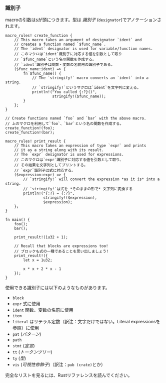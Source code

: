 ### 識別子

macroの引数は`$`が頭につきます。型は *識別子*
(`designator`)でアノテーションされます。

    macro_rules! create_function {
        // This macro takes an argument of designator `ident` and
        // creates a function named `$func_name`.
        // The `ident` designator is used for variable/function names.
        // このマクロは`ident`識別子に対応する値を引数として取り
        // `$func_name`という名の関数を作成する。
        // `ident`識別子は関数・変数の名前用の識別子である。
        ($func_name:ident) => {
            fn $func_name() {
                // The `stringify!` macro converts an `ident` into a string.
                // `stringify!`というマクロは`ident`を文字列に変える。
                println!("You called {:?}()",
                         stringify!($func_name));
            }
        };
    }

    // Create functions named `foo` and `bar` with the above macro.
    // 上のマクロを利用して`foo`、`bar`という名の関数を作成する。
    create_function!(foo);
    create_function!(bar);

    macro_rules! print_result {
        // This macro takes an expression of type `expr` and prints
        // it as a string along with its result.
        // The `expr` designator is used for expressions.
        // このマクロは`expr`識別子に対応する値を引数として取り、
        // その結果を文字列としてプリントする。
        // `expr`識別子は式に対応する。
        ($expression:expr) => {
            // `stringify!` will convert the expression *as it is* into a string.
            // `stringify!`は式を *そのままの形で* 文字列に変換する
            println!("{:?} = {:?}",
                     stringify!($expression),
                     $expression);
        };
    }

    fn main() {
        foo();
        bar();

        print_result!(1u32 + 1);

        // Recall that blocks are expressions too!
        // ブロックも式の一種であることを思い出しましょう!
        print_result!({
            let x = 1u32;

            x * x + 2 * x - 1
        });
    }

使用できる識別子には以下のようなものがあります。

-   `block`
-   `expr` 式に使用
-   `ident` 関数、変数の名前に使用
-   `item`
-   `literal` はリテラル定数（訳注：文字だけではない。Literal expressionsを参照）に使用
-   `pat` (*パターン*)
-   `path`
-   `stmt` (*宣言*)
-   `tt` (*トークンツリー*)
-   `ty` (*型*)
-   `vis` (*可視性修飾子*)（訳注：`pub (crate)`とか）

完全なリストを見るには、Rustリファレンスを読んでください。


